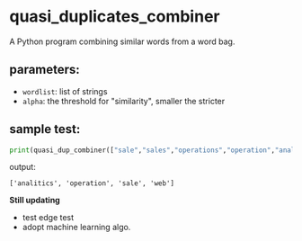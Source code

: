 # quasi_duplicates_combiner
A Python program combining similar words from a word bag. 

## parameters:
- `wordlist`: list of strings
- `alpha`: the threshold for "similarity", smaller the stricter
## sample test:
```python
print(quasi_dup_combiner(["sale","sales","operations","operation","analytics","analitcis","analytic","web"]))
```

output:

`['analitics', 'operation', 'sale', 'web']`

**Still updating**
- test edge test
- adopt machine learning algo.
